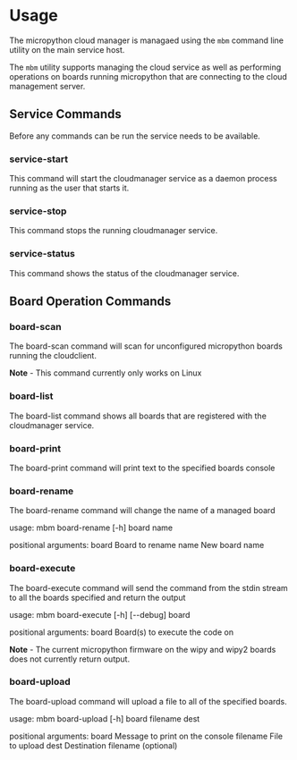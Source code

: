 # Usage

The micropython cloud manager is managaed using the `mbm` command line utility on the main service host.

The `mbm` utility supports managing the cloud service as well as performing operations on boards running micropython
that are connecting to the cloud management server.


## Service Commands

Before any commands can be run the service needs to be available.

### service-start

This command will start the cloudmanager service as a daemon process running as the user that starts it.

### service-stop

This command stops the running cloudmanager service.

### service-status

This command shows the status of the cloudmanager service.

## Board Operation Commands

### board-scan

The board-scan command will scan for unconfigured micropython boards running the cloudclient.

**Note** - This command currently only works on Linux

### board-list

The board-list command shows all boards that are registered with the cloudmanager service.

### board-print

The board-print command will print text to the specified boards console

### board-rename

The board-rename command will change the name of a managed board

usage: mbm board-rename [-h] board name

positional arguments:
  board       Board to rename
  name        New board name

### board-execute

The board-execute command will send the command from the stdin stream to all the boards specified and return the output

usage: mbm board-execute [-h] [--debug] board

positional arguments:
  board       Board(s) to execute the code on

**Note** - The current micropython firmware on the wipy and wipy2 boards does not currently return output.

### board-upload

The board-upload command will upload a file to all of the specified boards.

usage: mbm board-upload [-h] board filename dest

positional arguments:
  board       Message to print on the console
  filename    File to upload
  dest        Destination filename (optional)

